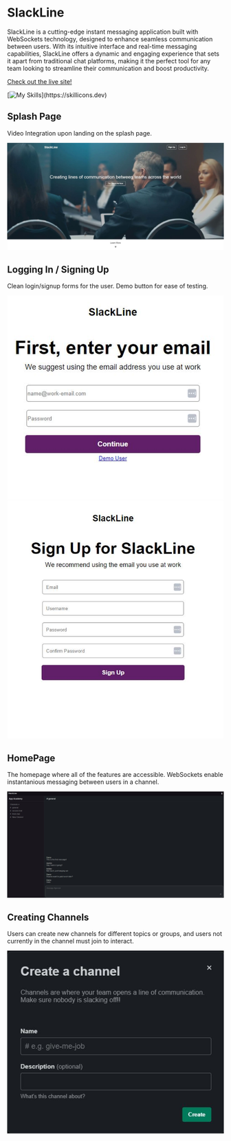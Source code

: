 # SlackLine

SlackLine is a cutting-edge instant messaging application built with WebSockets technology, designed to enhance seamless communication between users. With its intuitive interface and real-time messaging capabilities, SlackLine offers a dynamic and engaging experience that sets it apart from traditional chat platforms, making it the perfect tool for any team looking to streamline their communication and boost productivity.

[Check out the live site!](https://slackline.onrender.com)

[![My Skills](https://skillicons.dev/icons?i=react,redux,py,flask,postgres,js,html,css,)](https://skillicons.dev)

## Splash Page

Video Integration upon landing on the splash page.

![Splashpage](/images/splash.JPG)

## Logging In / Signing Up

Clean login/signup forms for the user. Demo button for ease of testing.

![Login](/images/login.JPG)
![Signup](/images/singup.JPG)

## HomePage

The homepage where all of the features are accessible. WebSockets enable instantanious messaging between users in a channel.

![homepage](/images/homepage.JPG)

## Creating Channels

Users can create new channels for different topics or groups, and users not currently in the channel must join to interact.

![createChannel](/images/create-channel.JPG)
